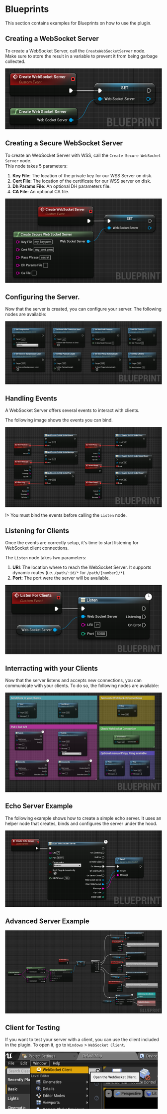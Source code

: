 # Blueprints
This section contains examples for Blueprints on how to use the plugin.

## Creating a WebSocket Server
To create a WebSocket Server, call the `CreateWebSocketServer` node.  
Make sure to store the result in a variable to prevent it from 
being garbage collected.   

![Creates a new WebSocket server](https://github.com/Pandoa/WebSocketServer/blob/main/Doc/CreateServer.png?raw=true)

## Creating a Secure WebSocket Server
To create an WebSocket Server with WSS, call the `Create Secure WebSocket Server` node.  
This node takes 5 parameters:
1. **Key File**: The location of the private key for our WSS Server on disk.
2. **Cert File**: The location of the certificate for our WSS server on disk.
3. **Dh Params File**: An optional DH parameters file.
4. **CA File**: An optional CA file.  

![Creates a new WebSocket Secure server](https://github.com/Pandoa/WebSocketServer/blob/main/Doc/CreateSecureServer.png?raw=true)

## Configuring the Server.
Now that the server is created, you can configure your server. The following nodes are available:

![Configure Nodes](https://github.com/Pandoa/WebSocketServer/blob/main/Doc/Settings.png?raw=true)

## Handling Events
A WebSocket Server offers several events to interact with clients. 

The following image shows the events you can bind.

![WS Events](https://github.com/Pandoa/WebSocketServer/blob/main/Doc/Events.png?raw=true)

!> You must bind the events before calling the `Listen` node.

## Listening for Clients
Once the events are correctly setup, it's time to start listening for WebSocket client connections.

The `Listen` node takes two parameters:
1. **URI**: The location where to reach the WebSocket Server. It supports dynamic routes (i.e. `/path/:id/*` for `/path/{number}/*`).
2. **Port**: The port were the server will be available.

![Listen for Clients](https://github.com/Pandoa/WebSocketServer/blob/main/Doc/Listen.png?raw=true)

## Interracting with your Clients
Now that the server listens and accepts new connections, you can communicate with your clients.
To do so, the following nodes are available:

![Client](https://github.com/Pandoa/WebSocketServer/blob/main/Doc/ClientMessage.png?raw=true)

## Echo Server Example
The following example shows how to create a simple echo server. It uses an helper node that creates, binds and configures
the server under the hood.

![Echo Server](https://github.com/Pandoa/WebSocketServer/blob/main/Doc/EchoServer.png?raw=true)

## Advanced Server Example

![Advanced example](./Doc/AdvancedServerExample.png)

## Client for Testing
If you want to test your server with a client, you can use the client included in the plugin.
To open it, go to `Windows` > `WebSocket Client`.

![Open WS Client](https://github.com/Pandoa/WebSocketServer/blob/main/Doc/OpenClient.png?raw=true)
